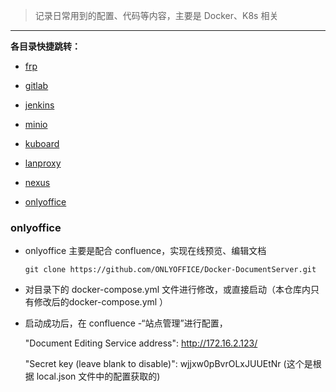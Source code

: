 > 记录日常用到的配置、代码等内容，主要是 Docker、K8s 相关

---
**各目录快捷跳转：**

- [frp](./dkcompose/frp/)

- [gitlab](./dkcompose/gitlab/)

- [jenkins](./dkcompose/jenkins/)

- [minio](./dkcompose/minio/)

- [kuboard](./dkcompose/kuboard/)

- [lanproxy](./dkcompose/lanproxy/)

- [nexus](./dkcompose/nexus/)

- [onlyoffice](./dkcompose/onlyoffice/)

### onlyoffice

- onlyoffice 主要是配合 confluence，实现在线预览、编辑文档

    `git clone https://github.com/ONLYOFFICE/Docker-DocumentServer.git`

- 对目录下的 docker-compose.yml 文件进行修改，或直接启动（本仓库内只有修改后的docker-compose.yml ）

- 启动成功后，在 confluence -“站点管理”进行配置，

    "Document Editing Service address": <http://172.16.2.123/>

    "Secret key (leave blank to disable)": wjjxw0pBvrOLxJUUEtNr  (这个是根据 local.json 文件中的配置获取的)
